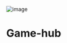 ![image](https://github.com/novaenforcer-art/Game-hub/assets/82377474/cc902d64-d001-463f-8b78-b65048b80e32)


# Game-hub
